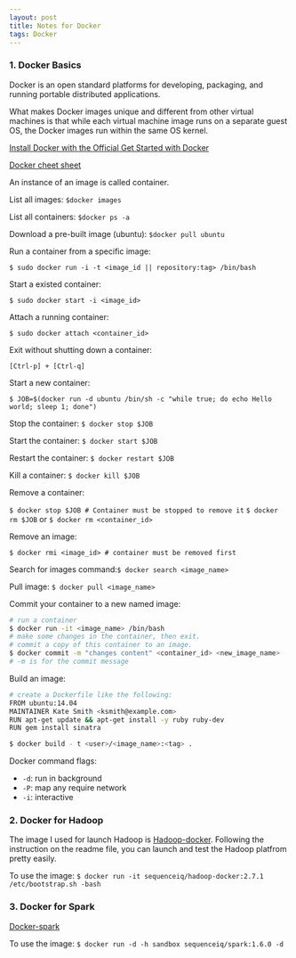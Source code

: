 ```yaml
---
layout: post
title: Notes for Docker
tags: Docker
---
```


### 1. Docker Basics

Docker is an open standard platforms for developing, packaging, and running portable distributed applications.

What makes Docker images unique and different from other virtual machines is that while each virtual machine image runs on a separate guest OS, the Docker images run within the same OS kernel.

[Install Docker with the Official Get Started with Docker](https://docs.docker.com/mac/)

[Docker cheet sheet](https://github.com/wsargent/docker-cheat-sheet)

An instance of an image is called container.

List all images: `$docker images`

List all containers: `$docker ps -a`

Download a pre-built image (ubuntu): `$docker pull ubuntu`

Run a container from a specific image:

`$ sudo docker run -i -t <image_id || repository:tag> /bin/bash`

Start a existed container:

`$ sudo docker start -i <image_id>`

Attach a running container:

`$ sudo docker attach <container_id>`

Exit without shutting down a container:

`[Ctrl-p] + [Ctrl-q]`

Start a new container:

`$ JOB=$(docker run -d ubuntu /bin/sh -c "while true; do echo Hello world; sleep 1; done")`

Stop the container: `$ docker stop $JOB`

Start the container: `$ docker start $JOB`

Restart the container: `$ docker restart $JOB`

Kill a container: `$ docker kill $JOB`

Remove a container:

`$ docker stop $JOB # Container must be stopped to remove it`
`$ docker rm $JOB` or `$ docker rm <container_id>`

Remove an image:

`$ docker rmi <image_id> # container must be removed first`

Search for images command:`$ docker search <image_name>`

Pull image: `$ docker pull <image_name>`

Commit your container to a new named image:

```bash
# run a container
$ docker run -it <image_name> /bin/bash
# make some changes in the container, then exit.
# commit a copy of this container to an image.
$ docker commit -m "changes content" <container_id> <new_image_name>
# -m is for the commit message
```

Build an image:

```bash
# create a Dockerfile like the following:
FROM ubuntu:14.04
MAINTAINER Kate Smith <ksmith@example.com>
RUN apt-get update && apt-get install -y ruby ruby-dev
RUN gem install sinatra

$ docker build - t <user>/<image_name>:<tag> .
```

Docker command flags:

* `-d`: run in background
* `-P`: map any require network
* `-i`: interactive

### 2. Docker for Hadoop

The image I used for launch Hadoop is [Hadoop-docker](https://github.com/sequenceiq/hadoop-docker). Following the instruction on the readme file, you can launch and test the Hadoop platfrom pretty easily.

To use the image: `$ docker run -it sequenceiq/hadoop-docker:2.7.1 /etc/bootstrap.sh -bash`

### 3. Docker for Spark

[Docker-spark](https://github.com/sequenceiq/docker-spark)

To use the image: `$ docker run -d -h sandbox sequenceiq/spark:1.6.0 -d`




















